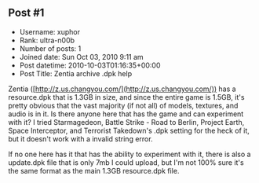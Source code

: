 ## Post #1
- Username: xuphor
- Rank: ultra-n00b
- Number of posts: 1
- Joined date: Sun Oct 03, 2010 9:11 am
- Post datetime: 2010-10-03T01:16:35+00:00
- Post Title: Zentia archive .dpk help

Zentia ([http://z.us.changyou.com/](http://z.us.changyou.com/)) has a resource.dpk that is 1.3GB in size, and since the entire game is 1.5GB, it's pretty obvious that the vast majority (if not all) of models, textures, and audio is in it.
Is there anyone here that has the game and can experiment with it? I tried Starmagedeon, Battle Strike - Road to Berlin, Project Earth, Space Interceptor, and Terrorist Takedown's .dpk setting for the heck of it, but it doesn't work with a invalid string error.

If no one here has it that has the ability to experiment with it, there is also a update.dpk file that is only 7mb I could upload, but I'm not 100% sure it's the same format as the main 1.3GB resource.dpk file.
